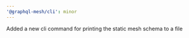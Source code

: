 ```yaml
---
'@graphql-mesh/cli': minor
---
```


Added a new cli command for printing the static mesh schema to a file
